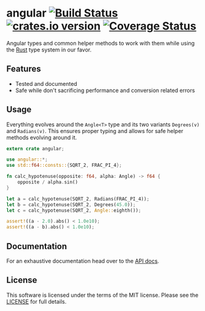 # angular [![Build Status](https://travis-ci.org/b52/angular-rust.svg?branch=master)](https://travis-ci.org/b52/angular-rust) [![crates.io version](http://meritbadge.herokuapp.com/angular)](https://crates.io/crates/angular) [![Coverage Status](https://coveralls.io/repos/b52/angular-rust/badge.svg?branch=travis&service=github)](https://coveralls.io/github/b52/angular-rust?branch=travis)

Angular types and common helper methods to work with them while using the [Rust]
type system in our favor.

## Features

* Tested and documented
* Safe while don't sacrificing performance and conversion related errors

## Usage

Everything evolves around the `Angle<T>` type and its two variants
`Degrees(v)` and `Radians(v)`. This ensures proper typing and allows for safe
helper methods evolving around it.

```rust
extern crate angular;

use angular::*;
use std::f64::consts::{SQRT_2, FRAC_PI_4};

fn calc_hypotenuse(opposite: f64, alpha: Angle) -> f64 {
    opposite / alpha.sin()
}

let a = calc_hypotenuse(SQRT_2, Radians(FRAC_PI_4));
let b = calc_hypotenuse(SQRT_2, Degrees(45.0));
let c = calc_hypotenuse(SQRT_2, Angle::eighth());

assert!((a - 2.0).abs() < 1.0e10);
assert!((a - b).abs() < 1.0e10);
```

## Documentation

For an exhaustive documentation head over to the [API docs].

## License

This software is licensed under the terms of the MIT license. Please see the
[LICENSE](LICENSE) for full details.

[Rust]: http://www.rust-lang.org/
[API docs]: https://b52.github.io/angular-rust
